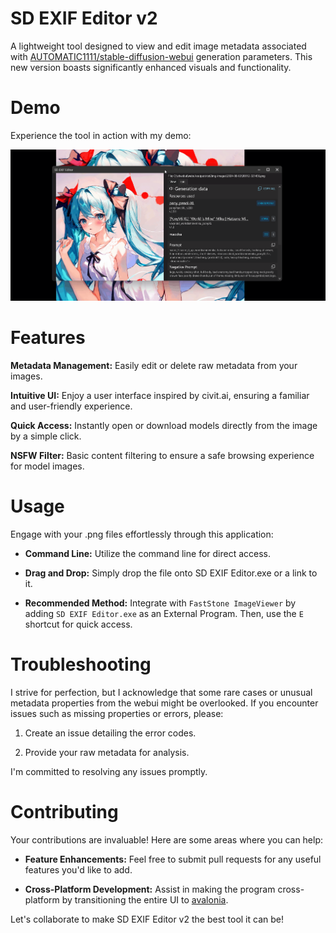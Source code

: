 # SD EXIF Editor v2

A lightweight tool designed to view and edit image metadata associated with [AUTOMATIC1111/stable-diffusion-webui](https://github.com/AUTOMATIC1111/stable-diffusion-webui) generation parameters. This new version boasts significantly enhanced visuals and functionality.

# Demo

Experience the tool in action with my demo:  

<img src="https://github.com/PetrK39/SD-EXIF-Editor-v2/blob/master/Documentation/demo.gif" width="700" />

# Features

**Metadata Management:** Easily edit or delete raw metadata from your images.

**Intuitive UI:** Enjoy a user interface inspired by civit.ai, ensuring a familiar and user-friendly experience.

**Quick Access:** Instantly open or download models directly from the image by a simple click.

**NSFW Filter:** Basic content filtering to ensure a safe browsing experience for model images.

# Usage

Engage with your .png files effortlessly through this application:

- **Command Line:** Utilize the command line for direct access.

- **Drag and Drop:** Simply drop the file onto SD EXIF Editor.exe or a link to it.

- **Recommended Method:** Integrate with `FastStone ImageViewer` by adding `SD EXIF Editor.exe` as an External Program. Then, use the `E` shortcut for quick access.

# Troubleshooting

I strive for perfection, but I acknowledge that some rare cases or unusual metadata properties from the webui might be overlooked. If you encounter issues such as missing properties or errors, please:

1. Create an issue detailing the error codes.

2. Provide your raw metadata for analysis.

I'm committed to resolving any issues promptly.

# Contributing

Your contributions are invaluable! Here are some areas where you can help:

- **Feature Enhancements:** Feel free to submit pull requests for any useful features you'd like to add.

- **Cross-Platform Development:** Assist in making the program cross-platform by transitioning the entire UI to [avalonia](https://avaloniaui.net/).

Let's collaborate to make SD EXIF Editor v2 the best tool it can be!
